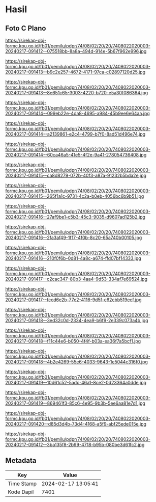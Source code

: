 # Hasil

## Foto C Plano

https://sirekap-obj-formc.kpu.go.id/fb01/pemilu/pdpr/74/08/02/20/20/7408022020003-20240217-091412--075518bb-8a8a-494d-914e-5b67f962e996.jpg

https://sirekap-obj-formc.kpu.go.id/fb01/pemilu/pdpr/74/08/02/20/20/7408022020003-20240217-091413--b9c2e257-4672-4171-97ca-c02897120d25.jpg

https://sirekap-obj-formc.kpu.go.id/fb01/pemilu/pdpr/74/08/02/20/20/7408022020003-20240217-091413--8e651c65-3003-4220-b720-e5a30f086364.jpg

https://sirekap-obj-formc.kpu.go.id/fb01/pemilu/pdpr/74/08/02/20/20/7408022020003-20240217-091414--099eb22e-4da8-4695-a984-45b9ee6e64aa.jpg

https://sirekap-obj-formc.kpu.go.id/fb01/pemilu/pdpr/74/08/02/20/20/7408022020003-20240217-091414--a2139861-e2c4-4799-b7f0-8ad51d496e74.jpg

https://sirekap-obj-formc.kpu.go.id/fb01/pemilu/pdpr/74/08/02/20/20/7408022020003-20240217-091414--60ca46a5-41e5-4f2e-9a41-278054736408.jpg

https://sirekap-obj-formc.kpu.go.id/fb01/pemilu/pdpr/74/08/02/20/20/7408022020003-20240217-091415--ca8d8279-072b-40f3-a87a-91232b5bda2e.jpg

https://sirekap-obj-formc.kpu.go.id/fb01/pemilu/pdpr/74/08/02/20/20/7408022020003-20240217-091415--265f1a1c-9731-4c2a-b0eb-4056bc6b9b51.jpg

https://sirekap-obj-formc.kpu.go.id/fb01/pemilu/pdpr/74/08/02/20/20/7408022020003-20240217-091416--27af9be1-c5b3-45c3-9035-d9607ad125b2.jpg

https://sirekap-obj-formc.kpu.go.id/fb01/pemilu/pdpr/74/08/02/20/20/7408022020003-20240217-091416--2fa3af49-1f17-4f0b-8c20-65a740b00105.jpg

https://sirekap-obj-formc.kpu.go.id/fb01/pemilu/pdpr/74/08/02/20/20/7408022020003-20240217-091416--210f0f6b-0d81-4a8c-a674-ffd07bf14333.jpg

https://sirekap-obj-formc.kpu.go.id/fb01/pemilu/pdpr/74/08/02/20/20/7408022020003-20240217-091417--c2cac347-80b3-4aa4-9d53-334af7e69524.jpg

https://sirekap-obj-formc.kpu.go.id/fb01/pemilu/pdpr/74/08/02/20/20/7408022020003-20240217-091417--fccd6e2b-77e2-4116-9d5f-c62cbb519ecf.jpg

https://sirekap-obj-formc.kpu.go.id/fb01/pemilu/pdpr/74/08/02/20/20/7408022020003-20240217-091418--3ed32c0d-2334-4ea9-b6f9-2e339c073a4b.jpg

https://sirekap-obj-formc.kpu.go.id/fb01/pemilu/pdpr/74/08/02/20/20/7408022020003-20240217-091418--f11c44e6-b050-4f4f-b03a-ea36f7a5bcf1.jpg

https://sirekap-obj-formc.kpu.go.id/fb01/pemilu/pdpr/74/08/02/20/20/7408022020003-20240217-091418--4b2e4269-55e6-4033-9643-1e5044c316f0.jpg

https://sirekap-obj-formc.kpu.go.id/fb01/pemilu/pdpr/74/08/02/20/20/7408022020003-20240217-091419--10d61c52-5adc-46a1-8ce2-0d23364a0dde.jpg

https://sirekap-obj-formc.kpu.go.id/fb01/pemilu/pdpr/74/08/02/20/20/7408022020003-20240217-091419--869461f3-85c6-4e95-9b3b-5ee6aa81e7d1.jpg

https://sirekap-obj-formc.kpu.go.id/fb01/pemilu/pdpr/74/08/02/20/20/7408022020003-20240217-091420--d85d3d4b-73d4-4168-a5f9-abf25ede015e.jpg

https://sirekap-obj-formc.kpu.go.id/fb01/pemilu/pdpr/74/08/02/20/20/7408022020003-20240217-091412--3ba135f8-2b99-4718-b95b-080be3d61fc2.jpg


## Metadata

| Key        | Value               |
| ---------- | ------------------- |
| Time Stamp | 2024-02-17 13:05:41 |
| Kode Dapil | 7401                |



